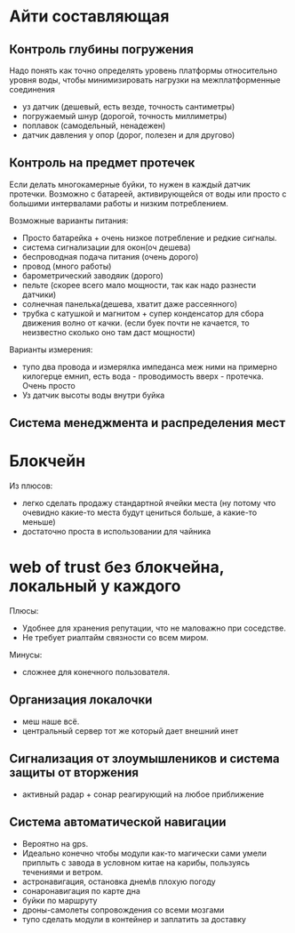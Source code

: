 # Айти составляющая

## Контроль глубины погружения

Надо понять как точно определять уровень платформы относительно уровня воды, чтобы минимизировать нагрузки на межплатформенные соединения
* уз датчик (дешевый, есть везде, точность сантиметры)
* погружаемый шнур (дорогой, точность миллиметры)
* поплавок (самодельный, ненадежен) 
* датчик давления у опор (дорог, полезен и для другово)

## Контроль на предмет протечек

Если делать многокамерные буйки, то нужен в каждый датчик протечки.
Возможно с батареей, активирующейся от воды или просто с большими интервалами работы и низким потреблением.

Возможные варианты питания:
* Просто батарейка + очень низкое потребление и редкие сигналы.
* система сигнализации для окон(оч дешева)
* беспроводная подача питания (очень дорого)
* провод (много работы)
* барометрический заводяик (дорого)
* пельте (скорее всего мало мощности, так как надо разнести датчики)
* солнечная панелька(дешева, хватит даже рассеянного)
* трубка с катушкой и магнитом + супер конденсатор для сбора движения волно от качки. (если буек почти не качается, то неизвестно сколько оно там даст мощности)

Варианты измерения:
* тупо два провода и измерялка импеданса меж ними на примерно килогерце емнип, есть вода - проводимость вверх - протечка. Очень просто
* Уз датчик высоты воды внутри буйка

## Система менеджмента и распределения мест

# Блокчейн

Из плюсов:
* легко сделать продажу стандартной ячейки места (ну потому что очевидно какие-то места будут цениться больше, а какие-то меньше)
* достаточно проста в использовании для чайника

# web of trust без блокчейна, локальный у каждого

Плюсы:
* Удобнее для хранения репутации, что не маловажно при соседстве.
* Не требует риалтайм связности со всем миром.

Минусы:
* сложнее для конечного пользователя.

## Организация локалочки

* меш наше всё.
* центральный сервер тот же который дает внешний инет

## Сигнализация от злоумышлеников и система защиты от вторжения

* активный радар + сонар реагирующий на любое приближение

## Система автоматической навигации

* Вероятно на gps.
* Идеально конечно чтобы модули как-то магически сами умели приплыть с завода в условном китае на карибы, пользуясь течениями и ветром.
* астронавигация, остановка днем\в плохую погоду
* сонаронавигация по карте дна
* буйки по маршруту
* дроны-самолеты сопровождения со всеми мозгами
* тупо сделать модули в контейнер и заплатить за доставку
